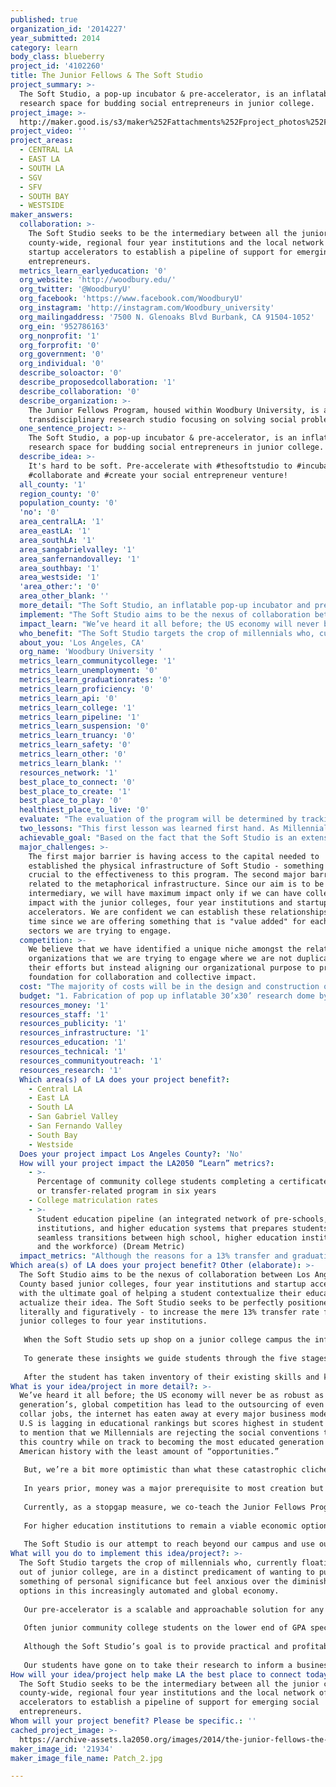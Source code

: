 ```yaml
---
published: true
organization_id: '2014227'
year_submitted: 2014
category: learn
body_class: blueberry
project_id: '4102260'
title: The Junior Fellows & The Soft Studio
project_summary: >-
  The Soft Studio, a pop-up incubator & pre-accelerator, is an inflatable
  research space for budding social entrepreneurs in junior college.
project_image: >-
  http://maker.good.is/s3/maker%252Fattachments%252Fproject_photos%252Fimages%252F21934%252Fdisplay%252FPatch_2.jpg=c570x385
project_video: ''
project_areas:
  - CENTRAL LA
  - EAST LA
  - SOUTH LA
  - SGV
  - SFV
  - SOUTH BAY
  - WESTSIDE
maker_answers:
  collaboration: >-
    The Soft Studio seeks to be the intermediary between all the junior colleges
    county-wide, regional four year institutions and the local network of
    startup accelerators to establish a pipeline of support for emerging social
    entrepreneurs.
  metrics_learn_earlyeducation: '0'
  org_website: 'http://woodbury.edu/'
  org_twitter: '@WoodburyU'
  org_facebook: 'https://www.facebook.com/WoodburyU'
  org_instagram: 'http://instagram.com/Woodbury_university'
  org_mailingaddress: '7500 N. Glenoaks Blvd Burbank, CA 91504-1052'
  org_ein: '952786163'
  org_nonprofit: '1'
  org_forprofit: '0'
  org_government: '0'
  org_individual: '0'
  describe_soloactor: '0'
  describe_proposedcollaboration: '1'
  describe_collaboration: '0'
  describe_organization: >-
    The Junior Fellows Program, housed within Woodbury University, is a
    transdisciplinary research studio focusing on solving social problems.
  one_sentence_project: >-
    The Soft Studio, a pop-up incubator & pre-accelerator, is an inflatable
    research space for budding social entrepreneurs in junior college.
  describe_idea: >-
    It's hard to be soft. Pre-accelerate with #thesoftstudio to #incubate
    #collaborate and #create your social entrepreneur venture!
  all_county: '1'
  region_county: '0'
  population_county: '0'
  'no': '0'
  area_centralLA: '1'
  area_eastLA: '1'
  area_southLA: '1'
  area_sangabrielvalley: '1'
  area_sanfernandovalley: '1'
  area_southbay: '1'
  area_westside: '1'
  'area_other:': '0'
  area_other_blank: ''
  more_detail: "The Soft Studio, an inflatable pop-up incubator and pre-accelerator, operates on a principle of randomness by intercepting a wide range of unassuming junior college students who may be completely unaware of their potential to be a  social entrepreneur. These students are also unaware of the fact that the Soft Studio is actually a bold intervention to combat a retention reality; a staggering 87% of those students will not go on to complete their education.\r\n\r\nMembership to the Soft Studio is earned after completing activities that build creative confidence and establish a minimum viable product.  Concurrently, this pre-accelerator will act as a vehicle for primary research  to develop a sustainable model of student engagement and retention. "
  implement: "The Soft Studio aims to be the nexus of collaboration between Los Angeles County based junior colleges, four year institutions and startup accelerators with the ultimate goal of helping a student contextualize their education and actualize their idea. The Soft Studio seeks to be perfectly positioned - both literally and figuratively - to increase the mere 13% transfer rate from the junior colleges to four year institutions. \r\n\r\nWhen the Soft Studio sets up shop on a junior college campus the inflatable pop-up research space allows our team of mentors to personally interact with each student and help them identify their inherent strengths and intrinsic motivations. We provide access to the appropriate resources, prompt discussions, plan workshops, facilitate role playing and conduct creative exercises all to invoke self reflection and the forging of new connections.\r\n\r\nTo generate these insights we guide students through the five stages of design thinking — discovery, interpretation, ideation, experimentation and evolution — as they try to provide a new perspective or propose a solution for the social problem of their focus. \r\n\r\nAfter the student has taken inventory of their existing skills and knowledge sets, built creative confidence and gone through all the stages of design thinking they can attempt membership to the Soft Studio and become a Junior Fellow. Membership will  yield more resources, seed-funding and continually advising until an idea is ready to go to market."
  impact_learn: "We’ve heard it all before; the US economy will never be as robust as the last generation’s, global competition has lead to the outsourcing of even our white collar jobs, the internet has eaten away at every major business model and the U.S is lagging in educational rankings but scores highest in student debt. Not to mention that we Millennials are rejecting the social conventions that built this country while on track to becoming the most educated generation in American history with the least amount of “opportunities.”\r\n\r\nBut, we’re a bit more optimistic than what these catastrophic cliches would have us believe. The Millennials have created a world where we can crowdfund ideas, crowdsource a task, create compelling content in a few strokes with virtually no funding and a wifi signal is all we need to connect and share our lives. We can start a business within days, raise awareness for a cause within hours and delve into the digital archives to learn about any topic at a moment’s notice.\r\n\r\nIn years prior, money was a major prerequisite to most creation but the economies of scale that the internet has made possible leaves only restrictions of the imagination. How do you teach someone to come up with the next socially disruptive technology? How do you prepare students for jobs that have not been created yet? How do you help someone spot an opportunity?\r\n\r\nCurrently, as a stopgap measure, we co-teach the Junior Fellows Program, a transdisciplinary research seminar that empowers students to craft new insights into social phenomenons, at Woodbury University. Students are selected after submitting a research proposal making an inquiry about a major societal problem such as food deserts in low income communities, the rise of autism or blatant election fraud in developing countries — social problems that can’t be understood from solely one disciplinary lens making a transdisciplinary approach necessary.\r\n\r\nFor higher education institutions to remain a viable economic option they have to help students be self-directed learners who use procedural knowledge, analytic abilities and strategy to synthesize prior experience to creatively generate original work that will result in the formation of new knowledge.\r\n\r\nThe Soft Studio is our attempt to reach beyond our campus and use our methodology to cultivate and empower emerging leaders county-wide. We hope to activate education for the purposes of social innovation. \r\n\r\n "
  who_benefit: "The Soft Studio targets the crop of millennials who, currently floating in and out of junior college, are in a distinct predicament of wanting to pursue something of personal significance but feel anxious over the diminishing options in this increasingly automated and global economy. \r\n\r\nOur pre-accelerator is a scalable and approachable solution for any junior college student because we first redefine social entrepreneurship as turning “problems into pay.”  The Soft Studio is very frank in its approach to the sometimes idealistic notions of social entrepreneurship. We believe students can both provide a very valuable solution to a real world problem and still fulfill their needs for economic stability and growth at the same time.\r\n\r\nOften junior community college students on the lower end of GPA spectrum find the front loaded General Education requirements irrelevant or unrelated to their interests which can lead to increased chances of dropping out. Given the recent surge in research on early intervention and its effects on retention, the Soft Studio will focus on students who may not fit comfortably into the sequence of higher education but who may be more entrepreneurial in spirit. \r\n\r\nAlthough the Soft Studio’s goal is to provide practical and profitable ideas around a student centered problem, we use the studio as an intervention to also establish creative confidence for all participants who complete the workshop.\r\n\r\nOur students have gone on to take their research to inform a business plan, serve as the foundation for a non-profit or be the motivation for product design. Ultimately, we want to help them develop a strategic plan for their life’s work that will enable them to be the type of ‘career mash-up artist’ that will thrive in this contemporary environment.\r\n"
  about_you: 'Los Angeles, CA'
  org_name: 'Woodbury University '
  metrics_learn_communitycollege: '1'
  metrics_learn_unemployment: '0'
  metrics_learn_graduationrates: '0'
  metrics_learn_proficiency: '0'
  metrics_learn_api: '0'
  metrics_learn_college: '1'
  metrics_learn_pipeline: '1'
  metrics_learn_suspension: '0'
  metrics_learn_truancy: '0'
  metrics_learn_safety: '0'
  metrics_learn_other: '0'
  metrics_learn_blank: ''
  resources_network: '1'
  best_place_to_connect: '0'
  best_place_to_create: '1'
  best_place_to_play: '0'
  healthiest_place_to_live: '0'
  evaluate: "The evaluation of the program will be determined by tracking the entrepreneurial success of members, their retention rates and their time for degree completion. \r\n\r\nWe measure the progress that each of these new members makes with the entrepreneurial idea they develop in two ways: through annual interviews with participants and members as well as monitoring the frequency of members use of mentorship support post pre-accelerator. \r\n\r\nThrough both the interview process and membership use we are looking to establish qualitative metrics to see if the pre-accelerator has had either continued impact on each student's educational pathway or led them to further develop and launch their idea with our continued mentorship. \r\n\r\nAdditionally we will be developing a website for all members as a contact point, to see the progress of other members as well as opportunities to combine and collaborate projects based on shared ideas or to provide the missing expertise a particular project may require. \r\n \r\nThe second quantitative metric is the tracking of student retention rates and the date of graduation of participants and members of the Soft Studio. Each student who either participates or completes the pre-accelerator program will be tracked until they graduate or up to 4 years after their work with the Soft Studio. \r\n\r\nSome of the imbedded goals of the Soft Studio are to see if this unique blend, one of mentorship, membership and meaningful innovation, provide students with a greater sense of agency that will translate into to a more deliberate and focused college career that results in more timely graduations, a higher transfer rate at the JCC level and overall greater student retention."
  two_lessons: "This first lesson was learned first hand. As Millennial professors who are trying to make a living in the same innovation economy we are preparing our students for — with a respective three jobs each — we know that higher education needs to be more dynamic and reflective. The unique blend of economic uncertainty and schizophrenic productivity required of Millennials has made us feel morally obligated to help arm students with the techniques needed to prompt the incubation of ideas in a more conscious, systematic and deliberate way. Currently, universities are not randomized enough to be a realistic reflection of the economic reality. \r\n\r\nThe second lesson comes from a missed opportunity in higher education.  The university can be more than merely a place to learn French or acquire math skills and instead be a place that provides socially sanctioned free time to tinker and experiment with ideas in a very rapid and intense fashion to increase our experiential spectrum while exposing us to a diverse set of situations, people and processes not easily found in most cities. \r\n\r\nWe are conflicted. We see higher education as both profoundly undervalued and yet over priced at the same time. If we already know that the university and the economy both play a role in our generative and creative processes why can’t we combined both? \r\n\r\nThe Junior Fellows, and by extension The Soft Studio, is our answer to this question, one that combines the socially sanctioned free time of the university with the problem based limitations of the world where the generative process of insights needs both randomness of the economy but the awareness and attentiveness of a student. "
  achievable_goal: "Based on the fact that the Soft Studio is an extension of the Junior Fellows program, which is going on its 8th year housed within Woodbury University's College of Transdisciplinary Studies — one of six institutions of its kind nationwide- we have a solid foundation to build from. \r\n\r\nOnce we have access to capital to make the inflatable pop-up incubator and pre-accelerator a reality then we will begin to establish relationships with all the regional junior colleges, four year universities and startup accelerators. These relationships will need to be continually grown for the long term success of the program.  \r\n "
  major_challenges: >-
    The first major barrier is having access to the capital needed to
    established the physical infrastructure of Soft Studio - something that is
    crucial to the effectiveness to this program. The second major barrier is
    related to the metaphorical infrastructure. Since our aim is to be an
    intermediary, we will have maximum impact only if we can have collective
    impact with the junior colleges, four year institutions and startup
    accelerators. We are confident we can establish these relationships over
    time since we are offering something that is "value added" for each of the
    sectors we are trying to engage.  
  competition: >-
    We believe that we have identified a unique niche amongst the relative
    organizations that we are trying to engage where we are not duplicating
    their efforts but instead aligning our organizational purpose to provide the
    foundation for collaboration and collective impact.
  cost: "The majority of costs will be in the design and construction of the pop-up inflatable studio along with the necessary technology for a small mobile prototyping lab and production equipment.\r\n\r\nWe would like to leave $20,000 for special membership projects with a cap on each project of up to $500, to cover such things as the fees for non- profit licensing or material fees. \r\n\r\nGiven the size of the pop up studio and accompanying fans, a separate cargo van for transport will need to be purchased to act as both the generator and to hold the equipment as well as be used as a space."
  budget: "1. Fabrication of pop up inflatable 30’x30’ research dome by Studio Soufflé: $20,000.\r\n\r\n2. Certified preowned Sprinter cargo van for mobile prototyping and inflatable transport: $25,000. \r\n\r\n3. Learning hardware:\r\nRobox 3-D printer: $1,900- $4,000\r\n2 Apple computer editing design stations: $5,000\r\nVideo production equipment (GoPro, 2 Canon 7-D, steadicams, strobes, lighting equipment): $7,000\r\n\r\n4.  Soft Studio furniture and daily materials: $5,000\r\n\r\n5. Visiting Entrepreneur Workshop Stipends: $10,000\r\n\r\n6. Seed money for membership projects: $20,000\r\n"
  resources_money: '1'
  resources_staff: '1'
  resources_publicity: '1'
  resources_infrastructure: '1'
  resources_education: '1'
  resources_technical: '1'
  resources_communityoutreach: '1'
  resources_research: '1'
  Which area(s) of LA does your project benefit?:
    - Central LA
    - East LA
    - South LA
    - San Gabriel Valley
    - San Fernando Valley
    - South Bay
    - Westside
  Does your project impact Los Angeles County?: 'No'
  How will your project impact the LA2050 “Learn” metrics?:
    - >-
      Percentage of community college students completing a certificate, degree,
      or transfer-related program in six years
    - College matriculation rates
    - >-
      Student education pipeline (an integrated network of pre-schools, K-12
      institutions, and higher education systems that prepares students for
      seamless transitions between high school, higher education institutions,
      and the workforce) (Dream Metric)
  impact_metrics: "Although the reasons for a 13% transfer and graduation rate among California junior colleges are no doubt varied and dynamic, we believe part of the solution starts with a student establishing his or her emotional intelligence. \r\n\r\nColleges often default to advising, and although advising is useful and advisors are well intentioned, we think a new form of experiential advising is needed. We should first start to require students to identify a personal problem that they are deeply affected by which can become the anchor of their learning. We believe part of the problem could be solved if students could perceive higher education through the lens of an entrepreneur, where it is no longer about \"the degree\" or “the major” but about attaining the resources to actualize and idea based in a deeper conviction. \r\n\r\nThe ideas each student generates as a result of our pre-accelerator are entrepreneurial in practice, but the core goals of establishing emotional intelligence, a greater sense of belonging and creative confidence translate into potentially higher retention rates. Drawing on a diverse range of methods, from Mihaly Csikszentmihalyi’s research into Optimal Experience to Albert Bandura’s Self-Efficacy theory our methodology helps a student establish their own personal relationship to an external problem. \r\n\r\nFor a student to value higher education, higher education has to change, but until then, we attempt to coordinate a student's internal motivation with an external problem, so that they can navigate more effectively through their degree with the aspiration of boosting focus and momentum. \r\n\r\nInspired in part by David Laude’s University Leadership Network at the University of Texas and professor Tim Wilson’s retention intervention with freshman at the University of Virginia, the Soft Studio is also a tool of intervention. We see the Soft Studio not only as an incubation space for potential social entrepreneurs but also a place to begin to unpack what is most difficult to measure; how can the grit that comes from actualizing an idea boost transfer and graduation rates of junior college students?\r\n"
Which area(s) of LA does your project benefit? Other (elaborate): >-
  The Soft Studio aims to be the nexus of collaboration between Los Angeles
  County based junior colleges, four year institutions and startup accelerators
  with the ultimate goal of helping a student contextualize their education and
  actualize their idea. The Soft Studio seeks to be perfectly positioned - both
  literally and figuratively - to increase the mere 13% transfer rate from the
  junior colleges to four year institutions. 
   
   When the Soft Studio sets up shop on a junior college campus the inflatable pop-up research space allows our team of mentors to personally interact with each student and help them identify their inherent strengths and intrinsic motivations. We provide access to the appropriate resources, prompt discussions, plan workshops, facilitate role playing and conduct creative exercises all to invoke self reflection and the forging of new connections.
   
   To generate these insights we guide students through the five stages of design thinking — discovery, interpretation, ideation, experimentation and evolution — as they try to provide a new perspective or propose a solution for the social problem of their focus. 
   
   After the student has taken inventory of their existing skills and knowledge sets, built creative confidence and gone through all the stages of design thinking they can attempt membership to the Soft Studio and become a Junior Fellow. Membership will yield more resources, seed-funding and continually advising until an idea is ready to go to market.
What is your idea/project in more detail?: >-
  We’ve heard it all before; the US economy will never be as robust as the last
  generation’s, global competition has lead to the outsourcing of even our white
  collar jobs, the internet has eaten away at every major business model and the
  U.S is lagging in educational rankings but scores highest in student debt. Not
  to mention that we Millennials are rejecting the social conventions that built
  this country while on track to becoming the most educated generation in
  American history with the least amount of “opportunities.”
   
   But, we’re a bit more optimistic than what these catastrophic cliches would have us believe. The Millennials have created a world where we can crowdfund ideas, crowdsource a task, create compelling content in a few strokes with virtually no funding and a wifi signal is all we need to connect and share our lives. We can start a business within days, raise awareness for a cause within hours and delve into the digital archives to learn about any topic at a moment’s notice.
   
   In years prior, money was a major prerequisite to most creation but the economies of scale that the internet has made possible leaves only restrictions of the imagination. How do you teach someone to come up with the next socially disruptive technology? How do you prepare students for jobs that have not been created yet? How do you help someone spot an opportunity?
   
   Currently, as a stopgap measure, we co-teach the Junior Fellows Program, a transdisciplinary research seminar that empowers students to craft new insights into social phenomenons, at Woodbury University. Students are selected after submitting a research proposal making an inquiry about a major societal problem such as food deserts in low income communities, the rise of autism or blatant election fraud in developing countries — social problems that can’t be understood from solely one disciplinary lens making a transdisciplinary approach necessary.
   
   For higher education institutions to remain a viable economic option they have to help students be self-directed learners who use procedural knowledge, analytic abilities and strategy to synthesize prior experience to creatively generate original work that will result in the formation of new knowledge.
   
   The Soft Studio is our attempt to reach beyond our campus and use our methodology to cultivate and empower emerging leaders county-wide. We hope to activate education for the purposes of social innovation.
What will you do to implement this idea/project?: >-
  The Soft Studio targets the crop of millennials who, currently floating in and
  out of junior college, are in a distinct predicament of wanting to pursue
  something of personal significance but feel anxious over the diminishing
  options in this increasingly automated and global economy. 
   
   Our pre-accelerator is a scalable and approachable solution for any junior college student because we first redefine social entrepreneurship as turning “problems into pay.” The Soft Studio is very frank in its approach to the sometimes idealistic notions of social entrepreneurship. We believe students can both provide a very valuable solution to a real world problem and still fulfill their needs for economic stability and growth at the same time.
   
   Often junior community college students on the lower end of GPA spectrum find the front loaded General Education requirements irrelevant or unrelated to their interests which can lead to increased chances of dropping out. Given the recent surge in research on early intervention and its effects on retention, the Soft Studio will focus on students who may not fit comfortably into the sequence of higher education but who may be more entrepreneurial in spirit. 
   
   Although the Soft Studio’s goal is to provide practical and profitable ideas around a student centered problem, we use the studio as an intervention to also establish creative confidence for all participants who complete the workshop.
   
   Our students have gone on to take their research to inform a business plan, serve as the foundation for a non-profit or be the motivation for product design. Ultimately, we want to help them develop a strategic plan for their life’s work that will enable them to be the type of ‘career mash-up artist’ that will thrive in this contemporary environment.
How will your idea/project help make LA the best place to connect today? In LA2050?: >-
  The Soft Studio seeks to be the intermediary between all the junior colleges
  county-wide, regional four year institutions and the local network of startup
  accelerators to establish a pipeline of support for emerging social
  entrepreneurs.
Whom will your project benefit? Please be specific.: ''
cached_project_image: >-
  https://archive-assets.la2050.org/images/2014/the-junior-fellows-the-soft-studio/maker.good.is/s3/maker%252Fattachments%252Fproject_photos%252Fimages%252F21934%252Fdisplay%252FPatch_2.jpg=c570x385.jpg
maker_image_id: '21934'
maker_image_file_name: Patch_2.jpg

---
```

